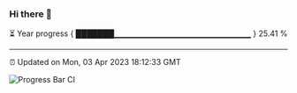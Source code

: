 ### Hi there 👋

⏳ Year progress { ███████▁▁▁▁▁▁▁▁▁▁▁▁▁▁▁▁▁▁▁▁▁▁▁ } 25.41 %

---

⏰ Updated on Mon, 03 Apr 2023 18:12:33 GMT

![Progress Bar CI](https://github.com/liununu/liununu/workflows/Progress%20Bar%20CI/badge.svg)
